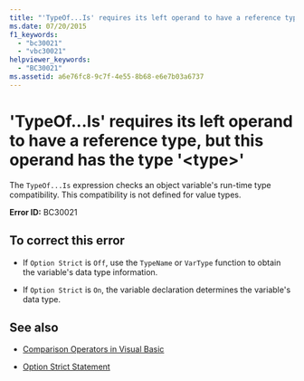 ```yaml
---
title: "'TypeOf...Is' requires its left operand to have a reference type, but this operand has the type '<type>'"
ms.date: 07/20/2015
f1_keywords: 
  - "bc30021"
  - "vbc30021"
helpviewer_keywords: 
  - "BC30021"
ms.assetid: a6e76fc8-9c7f-4e55-8b68-e6e7b03a6737
---
```

# 'TypeOf...Is' requires its left operand to have a reference type, but this operand has the type '\<type>'
The `TypeOf...Is` expression checks an object variable's run-time type compatibility. This compatibility is not defined for value types.  
  
 **Error ID:** BC30021  
  
## To correct this error  
  
- If `Option Strict` is `Off`, use the `TypeName` or `VarType` function to obtain the variable's data type information.  
  
- If `Option Strict` is `On`, the variable declaration determines the variable's data type.  
  
## See also

- [Comparison Operators in Visual Basic](../../visual-basic/programming-guide/language-features/operators-and-expressions/comparison-operators.md)

- [Option Strict Statement](../../visual-basic/language-reference/statements/option-strict-statement.md)
